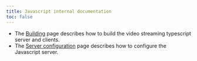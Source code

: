 ```yaml
---
title: Javascript internal documentation
toc: false
---
```



- The [Building](./Building.md) page describes how to build the video streaming typescript server and clients.
- The [Server configuration](./ServerConfiguration.md) page describes how to configure the Javascript server.
